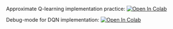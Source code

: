 Approximate Q-learning implementation practice:
[![Open In Colab](https://colab.research.google.com/assets/colab-badge.svg)](https://colab.research.google.com/github/neychev/harbour_dlia2019/blob/master/day11_Approx_q_learning/Day_11_Approximate_Q_learning.ipynb)

Debug-mode for DQN implementation:
[![Open In Colab](https://colab.research.google.com/assets/colab-badge.svg)](https://colab.research.google.com/github/neychev/harbour_dlia2019/blob/master/day11_Approx_q_learning/Homework_4_pytorch_debug.ipynb)

